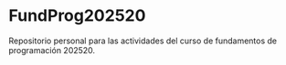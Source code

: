 # FundProg202520
Repositorio personal para las actividades del curso de fundamentos de programación 202520.
